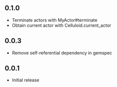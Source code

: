 0.1.0
-----
* Terminate actors with MyActor#terminate
* Obtain current actor with Celluloid.current_actor

0.0.3
-----
* Remove self-referential dependency in gemspec

0.0.1
-----
* Initial release